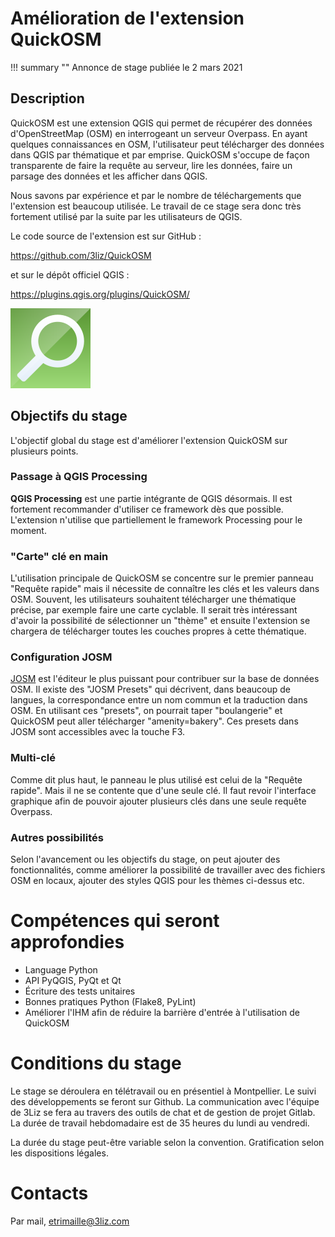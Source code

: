 # Amélioration de l'extension QuickOSM

!!! summary ""
    Annonce de stage publiée le 2 mars 2021

## Description

QuickOSM est une extension QGIS qui permet de récupérer des données d'OpenStreetMap (OSM) en interrogeant un 
serveur Overpass. En ayant quelques connaissances en OSM, l'utilisateur peut télécharger des données dans 
QGIS par thématique et par emprise. QuickOSM s'occupe de façon transparente de faire la requête au serveur,
lire les données, faire un parsage des données et les afficher dans QGIS.

Nous savons par expérience et par le nombre de téléchargements que l'extension est beaucoup utilisée. Le
travail de ce stage sera donc très fortement utilisé par la suite par les utilisateurs de QGIS.

Le code source de l'extension est sur GitHub : 

https://github.com/3liz/QuickOSM

et sur le dépôt officiel QGIS : 

https://plugins.qgis.org/plugins/QuickOSM/

![QuickOSM](./media/quickosm.png)

## Objectifs du stage

L'objectif global du stage est d'améliorer l'extension QuickOSM sur plusieurs points.

### Passage à QGIS Processing

**QGIS Processing** est une partie intégrante de QGIS désormais. Il est fortement recommander d'utiliser ce
framework dès que possible. L'extension n'utilise que partiellement le framework Processing pour le moment.

### "Carte" clé en main

L'utilisation principale de QuickOSM se concentre sur le premier panneau "Requête rapide" mais il nécessite de
connaître les clés et les valeurs dans OSM. Souvent, les utilisateurs souhaitent télécharger une thématique
précise, par exemple faire une carte cyclable. Il serait très intéressant d'avoir la possibilité de
sélectionner un "thème" et ensuite l'extension se chargera de télécharger toutes les couches propres à cette
thématique.

### Configuration JOSM

[JOSM](https://wiki.openstreetmap.org/wiki/JOSM) est l'éditeur le plus puissant pour contribuer sur la base de
données OSM. Il existe des "JOSM Presets" qui décrivent, dans beaucoup de langues, la correspondance entre un
nom commun et la traduction dans OSM. En utilisant ces "presets", on pourrait taper "boulangerie" et QuickOSM
peut aller télécharger "amenity=bakery". Ces presets dans JOSM sont accessibles avec la touche F3.

### Multi-clé

Comme dit plus haut, le panneau le plus utilisé est celui de la "Requête rapide". Mais il ne se contente que
d'une seule clé. Il faut revoir l'interface graphique afin de pouvoir ajouter plusieurs clés dans une seule
requête Overpass.

### Autres possibilités

Selon l'avancement ou les objectifs du stage, on peut ajouter des fonctionnalités, comme améliorer la
possibilité de travailler avec des fichiers OSM en locaux, ajouter des styles QGIS pour les thèmes ci-dessus
etc.

# Compétences qui seront approfondies

* Language Python
* API PyQGIS, PyQt et Qt
* Écriture des tests unitaires
* Bonnes pratiques Python (Flake8, PyLint)
* Améliorer l'IHM afin de réduire la barrière d'entrée à l'utilisation de QuickOSM

# Conditions du stage

Le stage se déroulera en télétravail ou en présentiel à Montpellier.
Le suivi des développements se feront sur Github. La communication avec l'équipe de 3Liz se fera au travers 
des outils de chat et de gestion de projet Gitlab. La durée de travail hebdomadaire est de 35 heures du lundi
au vendredi.

La durée du stage peut-être variable selon la convention.
Gratification selon les dispositions légales.

# Contacts

Par mail, etrimaille@3liz.com
